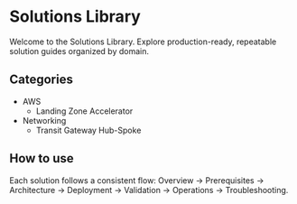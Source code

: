 # Solutions Library

Welcome to the Solutions Library. Explore production-ready, repeatable solution guides organized by domain.

## Categories

- AWS
  - Landing Zone Accelerator
- Networking
  - Transit Gateway Hub-Spoke

## How to use

Each solution follows a consistent flow: Overview → Prerequisites → Architecture → Deployment → Validation → Operations → Troubleshooting.
